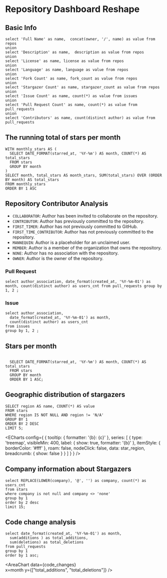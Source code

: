 # Repository Dashboard Reshape


## Basic Info

```info
select 'Full Name' as name,  concat(owner, '/', name) as value from repos
union
select 'Description' as name,  description as value from repos
union
select 'License' as name, license as value from repos
union
select 'Language' as name, language as value from repos
union
select 'Fork Count' as name, fork_count as value from repos
union
select 'Stargazer Count' as name, stargazer_count as value from repos
union
select 'Issue Count' as name, count(*) as value from issues 
union 
select 'Pull Request Count' as name, count(*) as value from pull_requests
union
select 'Contributors' as name, count(distinct author) as value from pull_requests
```

<DataTable
    data={info} 
    rows=20
    rowNumbers=false
/>

## The running total of stars per month

```star_history
WITH monthly_stars AS (
  SELECT DATE_FORMAT(starred_at, '%Y-%m') AS month, COUNT(*) AS total_stars
  FROM stars
  GROUP BY month
)
SELECT month, total_stars AS month_stars, SUM(total_stars) OVER (ORDER BY month) AS total_stars
FROM monthly_stars
ORDER BY 1 ASC
```

<LineChart 
    data={star_history}  
    x=month 
    y=total_stars
/>

## Repository Contributor Analysis

* `COLLABORATOR`: Author has been invited to collaborate on the repository.
* `CONTRIBUTOR`: Author has previously committed to the repository.
* `FIRST_TIMER`: Author has not previously committed to GitHub.
* `FIRST_TIME_CONTRIBUTOR`: Author has not previously committed to the repository.
* `MANNEQUIN`: Author is a placeholder for an unclaimed user.
* `MEMBER`: Author is a member of the organization that owns the repository.
* `NONE`: Author has no association with the repository.
* `OWNER`: Author is the owner of the repository.

### Pull Request

```contributors_per_type
select author_association, date_format(created_at, '%Y-%m-01') as month, count(distinct author) as users_cnt from pull_requests group by 1, 2 ;
```

<AreaChart 
    data={contributors_per_type}  
    x=month 
    y=users_cnt
    series=author_association
/>

### Issue

```contributors_per_type_issue
select author_association, 
  date_format(created_at, '%Y-%m-01') as month, 
  count(distinct author) as users_cnt 
from issues 
group by 1, 2 ;
```

<AreaChart 
    data={contributors_per_type_issue}  
    x=month 
    y=users_cnt
    series=author_association
/>



## Stars per month

```stars_per_month

  SELECT DATE_FORMAT(starred_at, '%Y-%m') AS month, COUNT(*) AS total_stars
  FROM stars
  GROUP BY month
  ORDER BY 1 ASC;

```

<AreaChart 
    data={stars_per_month}  
    x=month 
    y=total_stars
/>

## Geographic distribution of stargazers

```star_region
SELECT region AS name, COUNT(*) AS value
FROM stars
WHERE region IS NOT NULL AND region != 'N/A'
GROUP BY 1
ORDER BY 2 DESC
LIMIT 5;
```

<ECharts config={
    {
        tooltip: {
            formatter: '{b}: {c}'
        },
      series: [
        {
          type: 'treemap',
          visibleMin: 400,
          label: {
            show: true,
            formatter: '{b}'
          },
          itemStyle: {
            borderColor: '#fff'
          },
          roam: false,
          nodeClick: false,
          data: star_region,
          breadcrumb: {
            show: false
          }
        }
      ]
      }
    }
/>


## Company information about Stargazers

```star_company
select REPLACE(LOWER(company), '@', '') as company, count(*) as users_cnt
from stars 
where company is not null and company <> 'none'
group by 1 
order by 2 desc 
limit 15;
```

<BarChart 
    data={star_company} 
    x=company 
    y=users_cnt 
/>

## Code change analysis

```code_changes
select date_format(created_at, '%Y-%m-01') as month,  
  sum(additions ) as total_additions, 
  sum(deletions) as total_deletions
from pull_requests 
group by 1 
order by 1 asc;
```

<AreaChart 
    data={code_changes}  
    x=month 
    y={["total_additions", "total_deletions"]}
/>